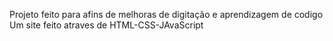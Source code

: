 Projeto feito para afins  de melhoras de digitação e aprendizagem de codigo
Um site feito atraves de HTML-CSS-JAvaScript 
